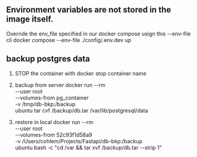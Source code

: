 ## Environment variables are not stored in the image itself.

Override the env_file specified in our docker compose usign this --env-file cli
docker compose --env-file ./config/.env.dev up

## backup postgres data

1. STOP the container with docker stop container name
2. backup from server
   docker run --rm \
    --user root \
    --volumes-from pg_container \
    -v /tmp/db-bkp:/backup \
    ubuntu tar cvf /backup/db.tar /var/lib/postgresql/data

3. restore in local
   docker run --rm \
    --user root \
    --volumes-from 52c93f1d58a9 \
    -v /Users/cohlem/Projects/Fastapi/db-bkp:/backup \
    ubuntu bash -c "cd /var && tar xvf /backup/db.tar --strip 1"
